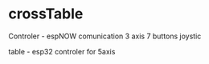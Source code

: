 # crossTable


Controler - espNOW comunication 3 axis 7 buttons joystic



table - esp32 controler for 5axis 

